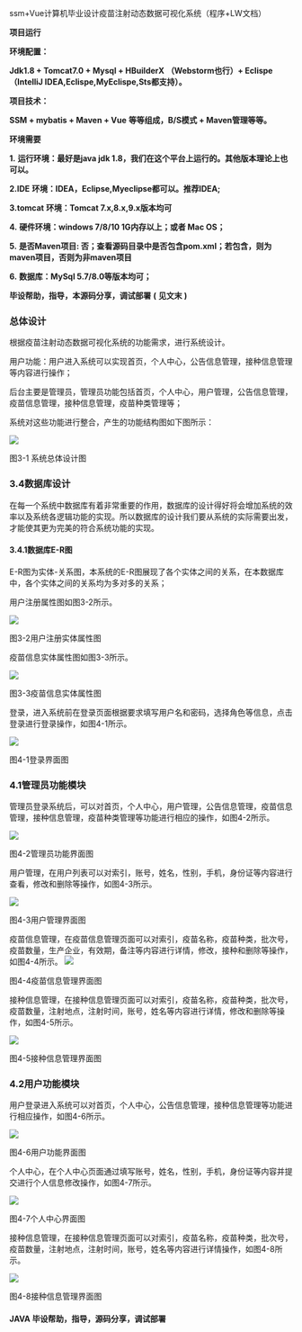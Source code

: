 ssm+Vue计算机毕业设计疫苗注射动态数据可视化系统（程序+LW文档）

**项目运行**

**环境配置：**

**Jdk1.8 + Tomcat7.0 + Mysql + HBuilderX** **（Webstorm也行）+ Eclispe（IntelliJ
IDEA,Eclispe,MyEclispe,Sts都支持）。**

**项目技术：**

**SSM + mybatis + Maven + Vue** **等等组成，B/S模式 + Maven管理等等。**

**环境需要**

**1.** **运行环境：最好是java jdk 1.8，我们在这个平台上运行的。其他版本理论上也可以。**

**2.IDE** **环境：IDEA，Eclipse,Myeclipse都可以。推荐IDEA;**

**3.tomcat** **环境：Tomcat 7.x,8.x,9.x版本均可**

**4.** **硬件环境：windows 7/8/10 1G内存以上；或者 Mac OS；**

**5.** **是否Maven项目: 否；查看源码目录中是否包含pom.xml；若包含，则为maven项目，否则为非maven项目**

**6.** **数据库：MySql 5.7/8.0等版本均可；**

**毕设帮助，指导，本源码分享，调试部署** **(** **见文末** **)**

### 总体设计

根据疫苗注射动态数据可视化系统的功能需求，进行系统设计。

用户功能：用户进入系统可以实现首页，个人中心，公告信息管理，接种信息管理等内容进行操作；

后台主要是管理员，管理员功能包括首页，个人中心，用户管理，公告信息管理，疫苗信息管理，接种信息管理，疫苗种类管理等；

系统对这些功能进行整合，产生的功能结构图如下图所示：

![](./res/604a047ae3174c42aa1c7e21c817492b.png)

图3-1 系统总体设计图

### 3.4数据库设计

在每一个系统中数据库有着非常重要的作用，数据库的设计得好将会增加系统的效率以及系统各逻辑功能的实现。所以数据库的设计我们要从系统的实际需要出发，才能使其更为完美的符合系统功能的实现。

#### 3.4.1数据库E-R图

E-R图为实体-关系图，本系统的E-R图展现了各个实体之间的关系，在本数据库中，各个实体之间的关系均为多对多的关系；

用户注册属性图如图3-2所示。

![](./res/cede7d47ee1a44759c52ef1eb3511bf6.png)

图3-2用户注册实体属性图

疫苗信息实体属性图如图3-3所示。

![](./res/b55e16de952b47ff88326525c4ac61c4.png)

图3-3疫苗信息实体属性图

登录，进入系统前在登录页面根据要求填写用户名和密码，选择角色等信息，点击登录进行登录操作，如图4-1所示。

![](./res/10c001c2673c462aa13b6b9b4cb3f4ec.png)

图4-1登录界面图

### 4.1管理员功能模块

管理员登录系统后，可以对首页，个人中心，用户管理，公告信息管理，疫苗信息管理，接种信息管理，疫苗种类管理等功能进行相应的操作，如图4-2所示。

![](./res/a39fd6f6905d4c71978188a7f112b27d.png)

图4-2管理员功能界面图

用户管理，在用户列表可以对索引，账号，姓名，性别，手机，身份证等内容进行查看，修改和删除等操作，如图4-3所示。

![](./res/677597fee0dd497f94a8bd2b81c82151.png)

图4-3用户管理界面图

疫苗信息管理，在疫苗信息管理页面可以对索引，疫苗名称，疫苗种类，批次号，疫苗数量，生产企业，有效期，备注等内容进行详情，修改，接种和删除等操作，如图4-4所示。
![](./res/8d90eb6a6e2447bc9b5acc48ef8cb846.png)

图4-4疫苗信息管理界面图

接种信息管理，在接种信息管理页面可以对索引，疫苗名称，疫苗种类，批次号，疫苗数量，注射地点，注射时间，账号，姓名等内容进行详情，修改和删除等操作，如图4-5所示。

![](./res/926a8b44ebfc4d01893fcc6ab81cff45.png)

图4-5接种信息管理界面图

### 4.2用户功能模块

用户登录进入系统可以对首页，个人中心，公告信息管理，接种信息管理等功能进行相应操作，如图4-6所示。

![](./res/88bdf511f733495e8f4f4934b40984a2.png)

图4-6用户功能界面图

个人中心，在个人中心页面通过填写账号，姓名，性别，手机，身份证等内容并提交进行个人信息修改操作，如图4-7所示。

![](./res/e2aad7c12cc148a69ed9958e929a3109.png)

图4-7个人中心界面图

接种信息管理，在接种信息管理页面可以对索引，疫苗名称，疫苗种类，批次号，疫苗数量，注射地点，注射时间，账号，姓名等内容进行详情操作，如图4-8所示。

![](./res/5ee8ec332ad748949a2cbc21098556c3.png)

图4-8接种信息管理界面图

#### **JAVA** **毕设帮助，指导，源码分享，调试部署**

